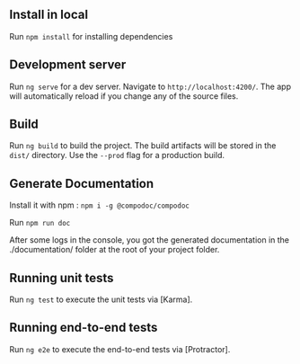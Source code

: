 ## Install in local

Run `npm install` for installing dependencies

## Development server

Run `ng serve` for a dev server. Navigate to `http://localhost:4200/`. The app will automatically reload if you change any of the source files.

## Build

Run `ng build` to build the project. The build artifacts will be stored in the `dist/` directory. Use the `--prod` flag for a production build.

## Generate Documentation
Install it with npm : `npm i -g @compodoc/compodoc`

Run `npm run doc`

After some logs in the console, you got the generated documentation in the ./documentation/ folder at the root of your project folder.


## Running unit tests

Run `ng test` to execute the unit tests via [Karma].

## Running end-to-end tests

Run `ng e2e` to execute the end-to-end tests via [Protractor].

